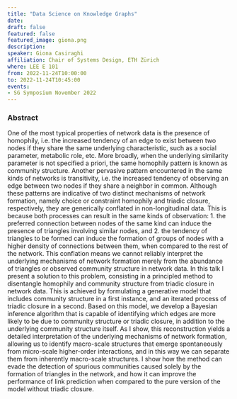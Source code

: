 ```yaml
---
title: "Data Science on Knowledge Graphs"
date:
draft: false
featured: false
featured_image: giona.png
description:
speaker: Giona Casiraghi
affiliation: Chair of Systems Design, ETH Zürich
where: LEE E 101
from: 2022-11-24T10:00:00
to: 2022-11-24T10:45:00
events:
- SG Symposium November 2022
---
```


### Abstract

One of the most typical properties of network data is the presence of homophily, i.e. the increased tendency of an edge to exist between two nodes if they share the same underlying characteristic, such as a social parameter, metabolic role, etc. More broadly, when the underlying similarity parameter is not specified a priori, the same homophily pattern is known as community structure. Another pervasive pattern encountered in the same kinds of networks is transitivity, i.e. the increased tendency of observing an edge between two nodes if they share a neighbor in common. Although these patterns are indicative of two distinct mechanisms of network formation, namely choice or constraint homophily and triadic closure, respectively, they are generically conflated in non-longitudinal data. This is because both processes can result in the same kinds of observation: 1. the preferred connection between nodes of the same kind can induce the presence of triangles involving similar nodes, and 2. the tendency of triangles to be formed can induce the formation of groups of nodes with a higher density of connections between them, when compared to the rest of the network. This conflation means we cannot reliably interpret the underlying mechanisms of network formation merely from the abundance of triangles or observed community structure in network data.
In this talk I present a solution to this problem, consisting in a principled method to disentangle homophily and community structure from triadic closure in network data. This is achieved by formulating a generative model that includes community structure in a first instance, and an iterated process of triadic closure in a second. Based on this model, we develop a Bayesian inference algorithm that is capable of identifying which edges are more likely to be due to community structure or triadic closure, in addition to the underlying community structure itself. As I show, this reconstruction yields a detailed interpretation of the underlying mechanisms of network formation, allowing us to identify macro-scale structures that emerge spontaneously from micro-scale higher-order interactions, and in this way we can separate them from inherently macro-scale structures. I show how the method can evade the detection of spurious communities caused solely by the formation of triangles in the network, and how it can improve the performance of link prediction when compared to the pure version of the model without triadic closure.
